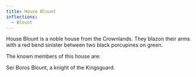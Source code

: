 ```yaml
---
title: House Blount
inflections:
  - Blount
---
```


House Blount is a noble house from the Crownlands. They blazon their arms with a red bend sinister between two black porcupines on green.

The known members of this house are:

Ser Boros Blount, a knight of the Kingsguard.



